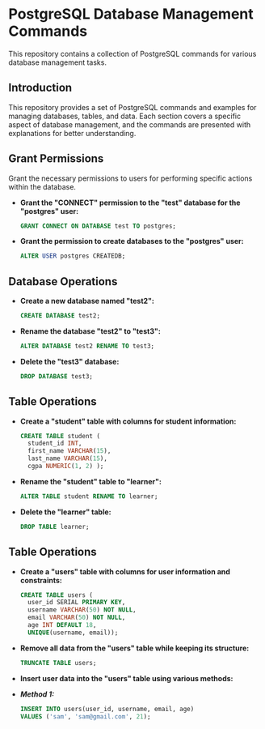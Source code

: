 # PostgreSQL Database Management Commands

This repository contains a collection of PostgreSQL commands for various database management tasks.

## Introduction

This repository provides a set of PostgreSQL commands and examples for managing databases, tables, and data. Each section covers a specific aspect of database management, and the commands are presented with explanations for better understanding.

## Grant Permissions

Grant the necessary permissions to users for performing specific actions within the database.

- **Grant the "CONNECT" permission to the "test" database for the "postgres" user:**
  ```sql
  GRANT CONNECT ON DATABASE test TO postgres;

- **Grant the permission to create databases to the "postgres" user:**
  ```sql
  ALTER USER postgres CREATEDB;

## Database Operations

- **Create a new database named "test2":**
  ```sql
  CREATE DATABASE test2;

- **Rename the database "test2" to "test3":**
  ```sql
  ALTER DATABASE test2 RENAME TO test3;

- **Delete the "test3" database:**
  ```sql
  DROP DATABASE test3;

## Table Operations

- **Create a "student" table with columns for student information:**
  ```sql
  CREATE TABLE student (
    student_id INT,
    first_name VARCHAR(15),
    last_name VARCHAR(15),
    cgpa NUMERIC(1, 2) );

- **Rename the "student" table to "learner":**
  ```sql
  ALTER TABLE student RENAME TO learner;

- **Delete the "learner" table:**
  ```sql
  DROP TABLE learner;

## Table Operations

- **Create a "users" table with columns for user information and constraints:**
  ```sql
  CREATE TABLE users (
    user_id SERIAL PRIMARY KEY,
    username VARCHAR(50) NOT NULL,
    email VARCHAR(50) NOT NULL,
    age INT DEFAULT 18,
    UNIQUE(username, email));

- **Remove all data from the "users" table while keeping its structure:**
  ```sql
  TRUNCATE TABLE users;

- **Insert user data into the "users" table using various methods:**

- ***Method 1:***
  ```sql
  INSERT INTO users(user_id, username, email, age)
  VALUES ('sam', 'sam@gmail.com', 21);
